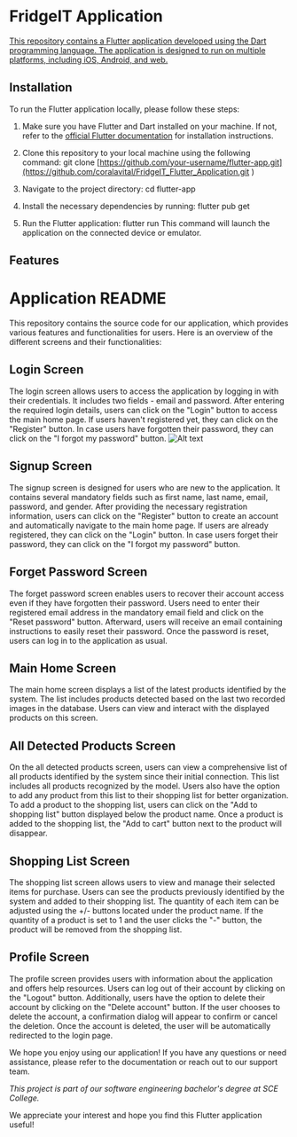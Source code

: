 # FridgeIT Application 
[This repository contains a Flutter application developed using the Dart programming language. The application is designed to run on multiple platforms, including iOS, Android, and web.](https://github.com/coralavital/FridgeIT-Application.git)

## Installation
To run the Flutter application locally, please follow these steps:

1. Make sure you have Flutter and Dart installed on your machine. If not, refer to the [official Flutter documentation](https://flutter.dev/docs/get-started/install) for installation instructions.

2. Clone this repository to your local machine using the following command:
  git clone [https://github.com/your-username/flutter-app.git](https://github.com/coralavital/FridgeIT_Flutter_Application.git )

3. Navigate to the project directory:
  cd flutter-app

4. Install the necessary dependencies by running:
  flutter pub get
  
5. Run the Flutter application:
  flutter run
  This command will launch the application on the connected device or emulator.


## Features
# Application README

This repository contains the source code for our application, which provides various features and functionalities for users. Here is an overview of the different screens and their functionalities:

## Login Screen
The login screen allows users to access the application by logging in with their credentials. It includes two fields - email and password. After entering the required login details, users can click on the "Login" button to access the main home page. If users haven't registered yet, they can click on the "Register" button. In case users have forgotten their password, they can click on the "I forgot my password" button.
<img src="[/path/to/img.jpg](https://drive.google.com/file/d/1yN_W0sOiehbLsuheBjgydbmKJc1sBvuN/view?usp=drive_link)" alt="Alt text" title="Optional title">

## Signup Screen
The signup screen is designed for users who are new to the application. It contains several mandatory fields such as first name, last name, email, password, and gender. After providing the necessary registration information, users can click on the "Register" button to create an account and automatically navigate to the main home page. If users are already registered, they can click on the "Login" button. In case users forget their password, they can click on the "I forgot my password" button.

## Forget Password Screen
The forget password screen enables users to recover their account access even if they have forgotten their password. Users need to enter their registered email address in the mandatory email field and click on the "Reset password" button. Afterward, users will receive an email containing instructions to easily reset their password. Once the password is reset, users can log in to the application as usual.

## Main Home Screen
The main home screen displays a list of the latest products identified by the system. The list includes products detected based on the last two recorded images in the database. Users can view and interact with the displayed products on this screen.

## All Detected Products Screen
On the all detected products screen, users can view a comprehensive list of all products identified by the system since their initial connection. This list includes all products recognized by the model. Users also have the option to add any product from this list to their shopping list for better organization. To add a product to the shopping list, users can click on the "Add to shopping list" button displayed below the product name. Once a product is added to the shopping list, the "Add to cart" button next to the product will disappear.

## Shopping List Screen
The shopping list screen allows users to view and manage their selected items for purchase. Users can see the products previously identified by the system and added to their shopping list. The quantity of each item can be adjusted using the +/- buttons located under the product name. If the quantity of a product is set to 1 and the user clicks the "-" button, the product will be removed from the shopping list.

## Profile Screen
The profile screen provides users with information about the application and offers help resources. Users can log out of their account by clicking on the "Logout" button. Additionally, users have the option to delete their account by clicking on the "Delete account" button. If the user chooses to delete the account, a confirmation dialog will appear to confirm or cancel the deletion. Once the account is deleted, the user will be automatically redirected to the login page.

We hope you enjoy using our application! If you have any questions or need assistance, please refer to the documentation or reach out to our support team.

*This project is part of our software engineering bachelor's degree at SCE College.*



We appreciate your interest and hope you find this Flutter application useful!
